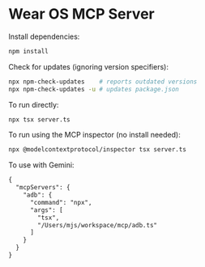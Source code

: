 # Wear OS MCP Server

Install dependencies:

```sh
npm install
```

Check for updates (ignoring version specifiers):

```sh
npx npm-check-updates    # reports outdated versions
npx npm-check-updates -u # updates package.json
```

To run directly:

```sh
npx tsx server.ts
```

To run using the MCP inspector (no install needed):

```sh
npx @modelcontextprotocol/inspector tsx server.ts
```

To use with Gemini:

```xml
{
  "mcpServers": {
    "adb": {
      "command": "npx",
      "args": [
        "tsx",
        "/Users/mjs/workspace/mcp/adb.ts"
      ]
    }
  }
}
```
